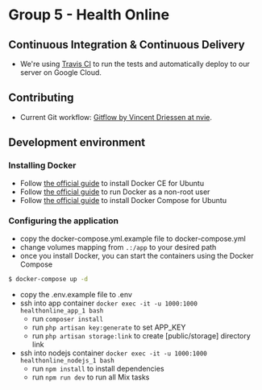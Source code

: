 # Group 5 - Health Online

## Continuous Integration & Continuous Delivery

- We're using [Travis CI](https://travis-ci.org/graduit2018/healthonline) to run the tests and automatically deploy to our server on Google Cloud. 

## Contributing

- Current Git workflow: [Gitflow by Vincent Driessen at nvie](https://nvie.com/posts/a-successful-git-branching-model/).

## Development environment

### Installing Docker

* Follow [the official guide](https://docs.docker.com/engine/installation/linux/docker-ce/ubuntu/#install-docker-ce) to install Docker CE for Ubuntu
* Follow [the official guide](https://docs.docker.com/engine/installation/linux/linux-postinstall/) to run Docker as a non-root user
* Follow [the official guide](https://docs.docker.com/compose/install/) to install Docker Compose for Ubuntu

### Configuring the application

* copy the docker-compose.yml.example file to docker-compose.yml
* change volumes mapping from ```.:/app``` to your desired path
* once you install Docker, you can start the containers using the Docker Compose

```sh
$ docker-compose up -d
```

* copy the .env.example file to .env
* ssh into app container ```docker exec -it -u 1000:1000 healthonline_app_1 bash```
    * run ```composer install```
    * run ```php artisan key:generate``` to set APP_KEY
    * run ```php artisan storage:link``` to create [public/storage] directory link
* ssh into nodejs container ```docker exec -it -u 1000:1000 healthonline_nodejs_1 bash```
    * run ```npm install``` to install dependencies
    * run ```npm run dev``` to run all Mix tasks

